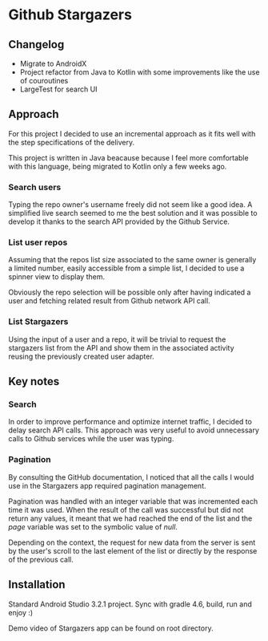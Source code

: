 # Github Stargazers

## Changelog
- Migrate to AndroidX
- Project refactor from Java to Kotlin with some improvements like the use of 
couroutines
- LargeTest for search UI


## Approach
For this project I decided to use an incremental approach as it fits well with the step specifications of the delivery.

This project is written in Java beacause because I feel more comfortable with this language, being migrated to Kotlin only a few weeks ago.

### Search users
Typing the repo owner's username freely did not seem like a good idea.
A simplified live search seemed to me the best solution and it was possible to develop it thanks to the search API provided by the Github Service.

### List user repos
Assuming that the repos list size associated to the same owner is generally a limited number, easily accessible from a simple list, I decided to use a spinner view to display them.

Obviously the repo selection will be possible only after having indicated a user and fetching related result from Github network API call.

### List Stargazers
Using the input of a user and a repo, it will be trivial to request the stargazers list from the API and show them in the associated activity reusing the previously created user adapter.

## Key notes

### Search
In order to improve performance and optimize internet traffic, I decided to delay search API calls.
This approach was very useful to avoid unnecessary calls to Github services while the user was typing.

### Pagination
By consulting the GitHub documentation, I noticed that all the calls I would use in the Stargazers app required pagination management.

Pagination was handled with an integer variable that was incremented each time it was used.
When the result of the call was successful but did not return any values, it meant that we had reached the end of the list and the *page* variable was set to the symbolic value of *null*.

Depending on the context, the request for new data from the server is sent by the user's scroll to the last element of the list or directly by the response of the previous call.

## Installation
Standard Android Studio 3.2.1 project.
Sync with gradle 4.6, build, run and enjoy :)

Demo video of Stargazers app can be found on root directory.
